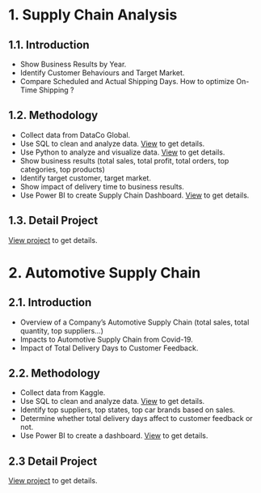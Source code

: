 # 1. Supply Chain Analysis 
## 1.1. Introduction
- Show Business Results by Year.
- Identify Customer Behaviours and Target Market.
- Compare Scheduled and Actual Shipping Days. How to optimize On-Time Shipping ?
## 1.2. Methodology 
- Collect data from DataCo Global.
- Use SQL to clean and analyze data. [View](https://github.com/huyvofjh/SupplyChainProjects/blob/main/SupplyChainAnalysis/SupplyChain.sql) to get details. 
- Use Python to analyze and visualize data. [View](https://github.com/huyvofjh/SupplyChainProjects/blob/main/SupplyChainAnalysis/SupplyChainManagement.ipynb) to get details. 
- Show business results (total sales, total profit, total orders, top categories, top products)
- Identify target customer, target market.
- Show impact of delivery time to business results.
- Use Power BI to create Supply Chain Dashboard. [View](https://github.com/huyvofjh/SupplyChainProjects/blob/main/SupplyChainAnalysis/SupplyChain.pbix) to get details. 
## 1.3. Detail Project 
[View project](https://github.com/huyvofjh/SupplyChainProjects/blob/main/SupplyChainAnalysis/SupplyChain.pdf) to get details. 
# 2. Automotive Supply Chain 
## 2.1. Introduction 
- Overview of a Company’s Automotive Supply Chain (total sales, total quantity, top suppliers…)
- Impacts to Automotive Supply Chain from Covid-19.
- Impact of Total Delivery Days to Customer Feedback.
## 2.2. Methodology
- Collect data from Kaggle.
- Use SQL to clean and analyze data. [View](https://github.com/huyvofjh/SupplyChainProjects/blob/main/AutomotiveSupplyChain/AutomotiveSupplyChain.sql) to get details. 
- Identify top suppliers, top states, top car brands based on sales.
- Determine whether total delivery days affect to customer feedback or not.
- Use Power BI to create a dashboard. [View](https://github.com/huyvofjh/SupplyChainProjects/blob/main/AutomotiveSupplyChain/AutomotiveSupplyChain.pbix) to get details. 
## 2.3 Detail Project 
[View project](https://github.com/huyvofjh/SupplyChainProjects/blob/main/AutomotiveSupplyChain/AutomotiveSupplyChain.pdf) to get details. 
